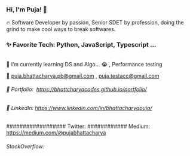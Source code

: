 ### Hi, I'm Puja! 👋  
 🔥 Software Developer by passion, Senior SDET by profession, doing the grind  to make cool  ways to break softwares.
### ✨ Favorite Tech: Python, JavaScript, Typescript ...  
<br>
 📓 I’m currently learning DS and Algo... 😭 , Performance testing 

 📧 puja.bhattacharya.pb@gmail.com  , puja.testacc@gmail.com <br>
###### 🎨 Portfolio:  https://bhattcharyacodes.github.io/portfolio/

###### 💼 LinkedIn: https://www.linkedin.com/in/bhattacharyapuja/
################## Twitter: 
############ Medium: https://medium.com/@pujabhattacharya
###### StackOverflow:
